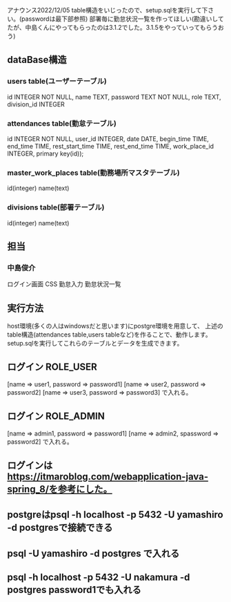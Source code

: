 アナウンス2022/12/05
table構造をいじったので、setup.sqlを実行して下さい。(passwordは最下部参照)
部署毎に勤怠状況一覧を作ってほしい(勘違いしてたが、中島くんにやってもらったのは3.1.2でした。3.1.5をやっていってもらうおう)

## dataBase構造

### users table(ユーザーテーブル)
id INTEGER NOT NULL,
name TEXT,
password TEXT NOT NULL,
role TEXT,
division_id INTEGER

### attendances table(勤怠テーブル)
id INTEGER NOT NULL,
user_id INTEGER,
date DATE,
begin_time TIME,
end_time TIME, 
rest_start_time TIME,
rest_end_time TIME,
work_place_id INTEGER,
primary key(id));



### master_work_places table(勤務場所マスタテーブル)
id(integer)
name(text)

### divisions table(部署テーブル)
id(integer)
name(text)


## 担当
### 中島俊介
ログイン画面 CSS
勤怠入力
勤怠状況一覧


## 実行方法
host環境(多くの人はwindowsだと思います)にpostgre環境を用意して、
上述のtable構造(attendances table,users tableなど)を作ることで、動作します。
setup.sqlを実行してこれらのテーブルとデータを生成できます。


## ログイン ROLE_USER
[name => user1, password => password1]
[name => user2, password => password2]
[name => user3, password => password3]
で入れる。

## ログイン ROLE_ADMIN
[name => admin1, password => password1]
[name => admin2, spassword => password2]
で入れる。

## ログインは https://itmaroblog.com/webapplication-java-spring_8/を参考にした。


## postgreはpsql -h localhost -p 5432 -U yamashiro -d postgresで接続できる
## psql -U yamashiro -d postgres      で入れる
## psql -h localhost -p 5432 -U nakamura -d postgres  password1でも入れる